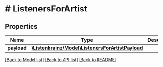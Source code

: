 # # ListenersForArtist

## Properties

Name | Type | Description | Notes
------------ | ------------- | ------------- | -------------
**payload** | [**\Listenbrainz\Model\ListenersForArtistPayload**](ListenersForArtistPayload.md) |  |

[[Back to Model list]](../../README.md#models) [[Back to API list]](../../README.md#endpoints) [[Back to README]](../../README.md)
